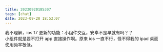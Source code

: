 ```yaml
---
title: 20230920185307
tags: [chat]
date: 2023-09-20 18:53:07
---
```


我不理解，ios 17 更新的功能：小组件交互，安卓不是早就有吗？？  
小组件就是要不打开 app 直接操作啊。原来 ios 一直不行，怪不得我的 ipad 桌面使用频率极低。